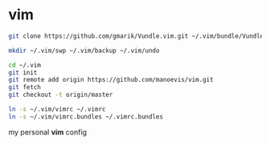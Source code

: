 # vim
```bash
git clone https://github.com/gmarik/Vundle.vim.git ~/.vim/bundle/Vundle.vim
```
```bash
mkdir ~/.vim/swp ~/.vim/backup ~/.vim/undo
```
```bash
cd ~/.vim
git init
git remote add origin https://github.com/manoevis/vim.git
git fetch
git checkout -t origin/master
```
```bash
ln -s ~/.vim/vimrc ~/.vimrc
ln -s ~/.vim/vimrc.bundles ~/.vimrc.bundles
```
my personal **vim** config
